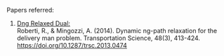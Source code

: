 Papers referred:

1.  <u>Dng Relaxed Dual:</u><br/>
    Roberti, R., & Mingozzi, A. (2014). 
    Dynamic ng-path relaxation for the delivery man problem. Transportation Science, 
    48(3), 413-424. https://doi.org/10.1287/trsc.2013.0474<br/><br/>
